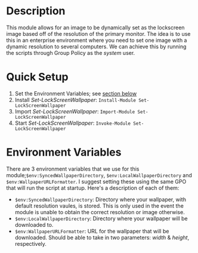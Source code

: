 # Description

This module allows for an image to be dynamically set as the lockscreen image based off of the resolution of the primary monitor. The idea is to use this in an enterprise environment where you need to set one image with a dynamic resolution to several computers. We can achieve this by running the scripts through Group Policy as the *system* user.

# Quick Setup

1. Set the Environment Variables; see [section below](#environment-variables)
2. Install *Set-LockScreenWallpaper*: `Install-Module Set-LockScreenWallpaper`
3. Import *Set-LockScreenWallpaper*: `Import-Module Set-LockScreenWallpaper`
4. Start *Set-LockScreenWallpaper*: `Invoke-Module Set-LockScreenWallpaper`

# Environment Variables

There are 3 environment variables that we use for this module;`$env:SyncedWallpaperDirectory`, `$env:LocalWallpaperDirectory` and `$env:WallpaperURLFormatter`. I suggest setting these using the same GPO that will run the script at startup. Here's a description of each of them:

- `$env:SyncedWallpaperDirectory`: Directory where your wallpaper, with default resolution vaules, is stored. This is only used in the event the module is unable to obtain the correct resolution or image otherwise.
- `$env:LocalWallpaperDirectory`: Directory where your wallpaper will be downloaded to.
- `$env:WallpaperURLFormatter`: URL for the wallpaper that will be downloaded. Should be able to take in two parameters: *width* & *height*, respectively.

